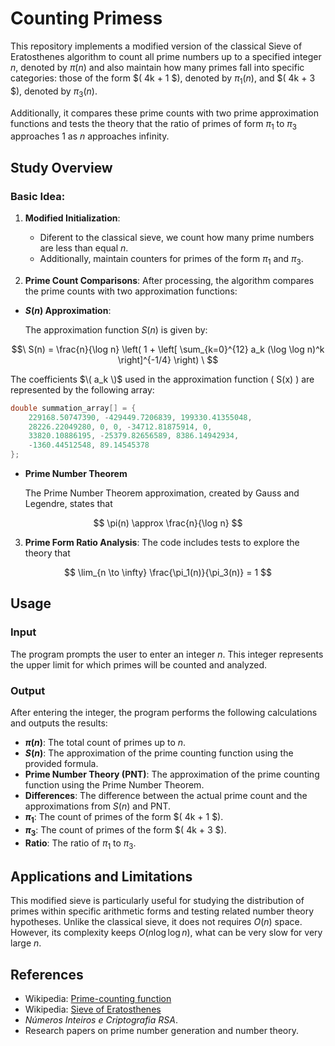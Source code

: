 # Counting Primess

This repository implements a modified version of the classical Sieve of Eratosthenes algorithm to count all prime numbers up to a specified integer $n$, denoted by $\pi(n)$  and also maintain how many primes fall into specific categories: those of the form $( 4k + 1 $), denoted by $\pi_1(n)$, and $( 4k + 3 $), denoted by $\pi_3(n)$.

Additionally, it compares these prime counts with two prime approximation functions and tests the theory that the ratio of primes of form $\pi_1$ to $\pi_3$ approaches 1 as $n$ approaches infinity.

## Study Overview

### Basic Idea:

1. **Modified Initialization**:
   - Diferent to the classical sieve, we count how many prime numbers are less than equal $n$.
   - Additionally, maintain counters for primes of the form $\pi_1$ and $\pi_3$.

2. **Prime Count Comparisons**:
   After processing, the algorithm compares the prime counts with two approximation functions:

  - **$S(n)$ Approximation**:
     
      The approximation function  $S(n)$ is given by:
    

$$\ S(n) = \frac{n}{\log n} \left( 1 + \left[ \sum_{k=0}^{12} a_k (\log \log n)^k \right]^{-1/4} \right) \ $$

  The coefficients $\( a_k \)$ used in the approximation function \( S(x) \) are represented by the following array:

```cpp
double summation_array[] = {
    229168.50747390, -429449.7206839, 199330.41355048,
    28226.22049280, 0, 0, -34712.81875914, 0,
    33820.10886195, -25379.82656589, 8386.14942934,
    -1360.44512548, 89.14545378
};
```
  - **Prime Number Theorem**
  
      The Prime Number Theorem approximation, created by Gauss and Legendre, states that

    
$$ \pi(n) \approx  \frac{n}{\log n} $$


3. **Prime Form Ratio Analysis**:
The code includes tests to explore the theory that

$$ \lim_{n \to \infty} \frac{\pi_1(n)}{\pi_3(n)} = 1 $$


## Usage

### Input

The program prompts the user to enter an integer $n$. This integer represents the upper limit for which primes will be counted and analyzed.


### Output

After entering the integer, the program performs the following calculations and outputs the results:

- **$π(n)$**: The total count of primes up to $n$.
- **$S(n)$**: The approximation of the prime counting function using the provided formula.
- **Prime Number Theory (PNT)**: The approximation of the prime counting function using the Prime Number Theorem.
- **Differences**: The difference between the actual prime count and the approximations from $S(n)$ and PNT.
- **$\pi_1$**: The count of primes of the form $( 4k + 1 $).
- **$\pi_3$**: The count of primes of the form $( 4k + 3 $).
- **Ratio**: The ratio of $\pi_1$ to $\pi_3$.

## Applications and Limitations

This modified sieve is particularly useful for studying the distribution of primes within specific arithmetic forms and testing related number theory hypotheses. Unlike the classical sieve, it does not requires $O(n)$ space. However, its complexity keeps $O(n \log \log n)$, what can be very slow for very large $n$.

## References

- Wikipedia: [Prime-counting function](https://en.wikipedia.org/wiki/Prime-counting_function)
- Wikipedia: [Sieve of Eratosthenes](https://en.wikipedia.org/wiki/Sieve_of_Eratosthenes)
- *Números Inteiros e Criptografia RSA*.
- Research papers on prime number generation and number theory.
